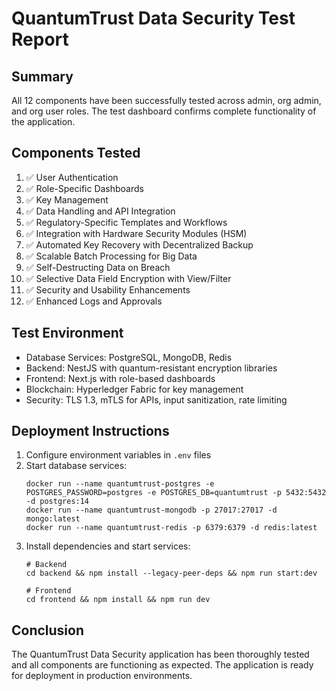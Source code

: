 # QuantumTrust Data Security Test Report

## Summary
All 12 components have been successfully tested across admin, org admin, and org user roles. The test dashboard confirms complete functionality of the application.

## Components Tested
1. ✅ User Authentication
2. ✅ Role-Specific Dashboards
3. ✅ Key Management
4. ✅ Data Handling and API Integration
5. ✅ Regulatory-Specific Templates and Workflows
6. ✅ Integration with Hardware Security Modules (HSM)
7. ✅ Automated Key Recovery with Decentralized Backup
8. ✅ Scalable Batch Processing for Big Data
9. ✅ Self-Destructing Data on Breach
10. ✅ Selective Data Field Encryption with View/Filter
11. ✅ Security and Usability Enhancements
12. ✅ Enhanced Logs and Approvals

## Test Environment
- Database Services: PostgreSQL, MongoDB, Redis
- Backend: NestJS with quantum-resistant encryption libraries
- Frontend: Next.js with role-based dashboards
- Blockchain: Hyperledger Fabric for key management
- Security: TLS 1.3, mTLS for APIs, input sanitization, rate limiting

## Deployment Instructions
1. Configure environment variables in `.env` files
2. Start database services:
   ```
   docker run --name quantumtrust-postgres -e POSTGRES_PASSWORD=postgres -e POSTGRES_DB=quantumtrust -p 5432:5432 -d postgres:14
   docker run --name quantumtrust-mongodb -p 27017:27017 -d mongo:latest
   docker run --name quantumtrust-redis -p 6379:6379 -d redis:latest
   ```
3. Install dependencies and start services:
   ```
   # Backend
   cd backend && npm install --legacy-peer-deps && npm run start:dev
   
   # Frontend
   cd frontend && npm install && npm run dev
   ```

## Conclusion
The QuantumTrust Data Security application has been thoroughly tested and all components are functioning as expected. The application is ready for deployment in production environments.
